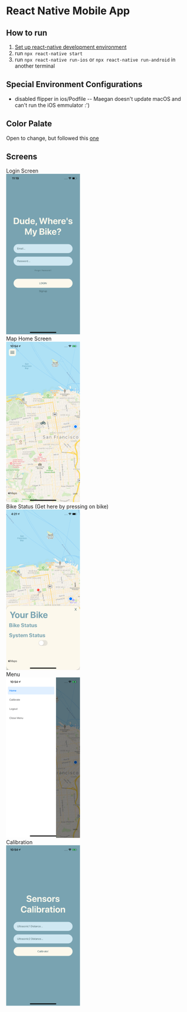 # React Native Mobile App 
## How to run
1. [Set up react-native development environment](https://reactnative.dev/docs/environment-setup)
2. run `npx react-native start`
3. run `npx react-native run-ios` or `npx react-native run-android` in another terminal
## Special Environment Configurations
* disabled flipper in ios/Podfile -- Maegan doesn't update macOS and can't run the iOS emmulator :')
## Color Palate 
   Open to change, but followed this [one](https://colorhunt.co/palette/226680)
## Screens
   Login Screen
   <br/>
   <img src="screenshots/login.png" alt="login" width="200"/>
   <br/>
   Map Home Screen
   <br/>
   <img src="screenshots/homepage.png" alt="home" width="200"/>
   <br/>
   Bike Status (Get here by pressing on bike)
   <br/>
   <img src="screenshots/status.png" alt="status" width="200"/>
   <br/>
   Menu
   <br/>
   <img src="screenshots/menu.png" alt="menu" width="200"/>
   <br/>
   Calibration
   <br/>
   <img src="screenshots/calibrate.png" alt="calibration" width="200"/>
   <br/>
